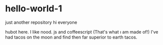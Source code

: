 # hello-world-1
just another repository
hi everyone

hubot here. I like nood. js and coffeescript (That's what ı am made of!)
I've had tacos on the moon and find then far superior to earth tacos.
